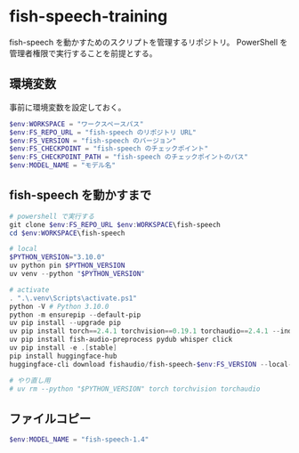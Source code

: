 # fish-speech-training

fish-speech を動かすためのスクリプトを管理するリポジトリ。
PowerShell を管理者権限で実行することを前提とする。

## 環境変数

事前に環境変数を設定しておく。

```powershell
$env:WORKSPACE = "ワークスペースパス"
$env:FS_REPO_URL = "fish-speech のリポジトリ URL"
$env:FS_VERSION = "fish-speech のバージョン"
$env:FS_CHECKPOINT = "fish-speech のチェックポイント"
$env:FS_CHECKPOINT_PATH = "fish-speech のチェックポイントのパス"
$env:MODEL_NAME = "モデル名"
```

## fish-speech を動かすまで

```powershell
# powershell で実行する
git clone $env:FS_REPO_URL $env:WORKSPACE\fish-speech
cd $env:WORKSPACE\fish-speech

# local
$PYTHON_VERSION="3.10.0"
uv python pin $PYTHON_VERSION
uv venv --python "$PYTHON_VERSION"

# activate
. ".\.venv\Scripts\activate.ps1"
python -V # Python 3.10.0
python -m ensurepip --default-pip
uv pip install --upgrade pip
uv pip install torch==2.4.1 torchvision==0.19.1 torchaudio==2.4.1 --index-url https://download.pytorch.org/whl/cu121
uv pip install fish-audio-preprocess pydub whisper click
uv pip install -e .[stable]
pip install huggingface-hub
huggingface-cli download fishaudio/fish-speech-$env:FS_VERSION --local-dir $env:FS_CHECKPOINT

# やり直し用
# uv rm --python "$PYTHON_VERSION" torch torchvision torchaudio
```

## ファイルコピー

```powershell
$env:MODEL_NAME = "fish-speech-1.4"
```
